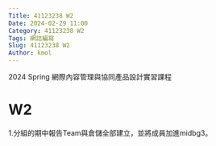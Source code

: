 ```yaml
---
Title: 41123238 W2
Date: 2024-02-29 11:00
Category: 41123238 W2
Tags: 網誌編寫
Slug: 41123238 W2
Author: kmol
---
```


2024 Spring 網際內容管理與協同產品設計實習課程

<!-- PELICAN_END_SUMMARY -->

# W2

1.分組的期中報告Team與倉儲全部建立，並將成員加進midbg3。